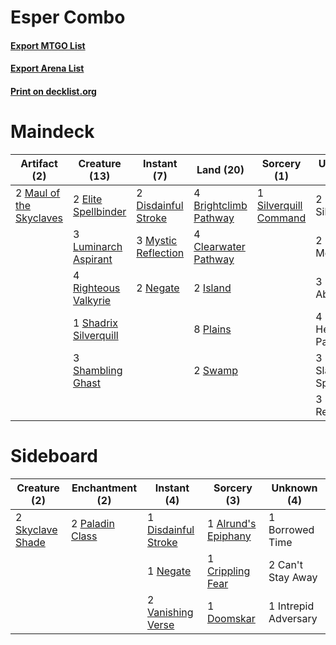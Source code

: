 # Esper Combo

#### [Export MTGO List](../collection/Esper%20Combo/Esper%20Combo.txt)
#### [Export Arena List](../collection/Esper%20Combo/Esper%20Combo_arena.txt)
#### [Print on decklist.org](http://decklist.org/?deckmain=4%09Brightclimb%20Pathway%0A4%09Clearwater%20Pathway%0A2%09Curse%20of%20Silence%0A2%09Disdainful%20Stroke%0A2%09Elite%20Spellbinder%0A2%09Faithful%20Mending%0A3%09Fateful%20Absence%0A4%09Hengegate%20Pathway%0A2%09Island%0A3%09Luminarch%20Aspirant%0A2%09Maul%20of%20the%20Skyclaves%0A3%09Mystic%20Reflection%0A2%09Negate%0A8%09Plains%0A4%09Righteous%20Valkyrie%0A1%09Shadrix%20Silverquill%0A3%09Shambling%20Ghast%0A1%09Silverquill%20Command%0A3%09Slaughter%20Specialist%0A3%09Sunset%20Revelry%0A2%09Swamp&deckside=1%09Alrund's%20Epiphany%0A1%09Borrowed%20Time%0A2%09Can't%20Stay%20Away%0A1%09Crippling%20Fear%0A1%09Disdainful%20Stroke%0A1%09Doomskar%0A1%09Intrepid%20Adversary%0A1%09Negate%0A2%09Paladin%20Class%0A2%09Skyclave%20Shade%0A2%09Vanishing%20Verse)
# Maindeck

|                                           Artifact (2)                                           |                                         Creature (13)                                          |                                         Instant (7)                                          |                                           Land (20)                                            |                                          Sorcery (1)                                           |     Unknown (17)     |
|--------------------------------------------------------------------------------------------------|------------------------------------------------------------------------------------------------|----------------------------------------------------------------------------------------------|------------------------------------------------------------------------------------------------|------------------------------------------------------------------------------------------------|----------------------|
|2 [Maul of the Skyclaves](http://gatherer.wizards.com/Pages/Card/Details.aspx?multiverseid=491651)|2 [Elite Spellbinder](http://gatherer.wizards.com/Pages/Card/Details.aspx?multiverseid=513494)  |2 [Disdainful Stroke](http://gatherer.wizards.com/Pages/Card/Details.aspx?multiverseid=420705)|4 [Brightclimb Pathway](http://gatherer.wizards.com/Pages/Card/Details.aspx?multiverseid=491911)|1 [Silverquill Command](http://gatherer.wizards.com/Pages/Card/Details.aspx?multiverseid=513724)|2 Curse of Silence    |
|                                                                                                  |3 [Luminarch Aspirant](http://gatherer.wizards.com/Pages/Card/Details.aspx?multiverseid=491647) |3 [Mystic Reflection](http://gatherer.wizards.com/Pages/Card/Details.aspx?multiverseid=503677)|4 [Clearwater Pathway](http://gatherer.wizards.com/Pages/Card/Details.aspx?multiverseid=491913) |                                                                                                |2 Faithful Mending    |
|                                                                                                  |4 [Righteous Valkyrie](http://gatherer.wizards.com/Pages/Card/Details.aspx?multiverseid=503630) |2 [Negate](http://gatherer.wizards.com/Pages/Card/Details.aspx?multiverseid=423707)           |2 [Island](http://gatherer.wizards.com/Pages/Card/Details.aspx?multiverseid=439857)             |                                                                                                |3 Fateful Absence     |
|                                                                                                  |1 [Shadrix Silverquill](http://gatherer.wizards.com/Pages/Card/Details.aspx?multiverseid=513722)|                                                                                              |8 [Plains](http://gatherer.wizards.com/Pages/Card/Details.aspx?multiverseid=439856)             |                                                                                                |4 Hengegate Pathway   |
|                                                                                                  |3 [Shambling Ghast](http://gatherer.wizards.com/Pages/Card/Details.aspx?multiverseid=527406)    |                                                                                              |2 [Swamp](http://gatherer.wizards.com/Pages/Card/Details.aspx?multiverseid=439858)              |                                                                                                |3 Slaughter Specialist|
|                                                                                                  |                                                                                                |                                                                                              |                                                                                                |                                                                                                |3 Sunset Revelry      |


# Sideboard

|                                       Creature (2)                                        |                                     Enchantment (2)                                      |                                         Instant (4)                                          |                                         Sorcery (3)                                          |    Unknown (4)     |
|-------------------------------------------------------------------------------------------|------------------------------------------------------------------------------------------|----------------------------------------------------------------------------------------------|----------------------------------------------------------------------------------------------|--------------------|
|2 [Skyclave Shade](http://gatherer.wizards.com/Pages/Card/Details.aspx?multiverseid=491763)|2 [Paladin Class](http://gatherer.wizards.com/Pages/Card/Details.aspx?multiverseid=527316)|1 [Disdainful Stroke](http://gatherer.wizards.com/Pages/Card/Details.aspx?multiverseid=420705)|1 [Alrund's Epiphany](http://gatherer.wizards.com/Pages/Card/Details.aspx?multiverseid=503648)|1 Borrowed Time     |
|                                                                                           |                                                                                          |1 [Negate](http://gatherer.wizards.com/Pages/Card/Details.aspx?multiverseid=423707)           |1 [Crippling Fear](http://gatherer.wizards.com/Pages/Card/Details.aspx?multiverseid=503690)   |2 Can't Stay Away   |
|                                                                                           |                                                                                          |2 [Vanishing Verse](http://gatherer.wizards.com/Pages/Card/Details.aspx?multiverseid=513736)  |1 [Doomskar](http://gatherer.wizards.com/Pages/Card/Details.aspx?multiverseid=503613)         |1 Intrepid Adversary|

